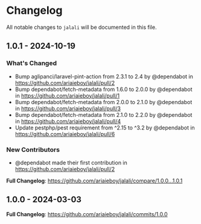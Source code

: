# Changelog

All notable changes to `jalali` will be documented in this file.

## 1.0.1 - 2024-10-19

### What's Changed

* Bump aglipanci/laravel-pint-action from 2.3.1 to 2.4 by @dependabot in https://github.com/ariaieboy/jalali/pull/2
* Bump dependabot/fetch-metadata from 1.6.0 to 2.0.0 by @dependabot in https://github.com/ariaieboy/jalali/pull/1
* Bump dependabot/fetch-metadata from 2.0.0 to 2.1.0 by @dependabot in https://github.com/ariaieboy/jalali/pull/3
* Bump dependabot/fetch-metadata from 2.1.0 to 2.2.0 by @dependabot in https://github.com/ariaieboy/jalali/pull/4
* Update pestphp/pest requirement from ^2.15 to ^3.2 by @dependabot in https://github.com/ariaieboy/jalali/pull/6

### New Contributors

* @dependabot made their first contribution in https://github.com/ariaieboy/jalali/pull/2

**Full Changelog**: https://github.com/ariaieboy/jalali/compare/1.0.0...1.0.1

## 1.0.0 - 2024-03-03

**Full Changelog**: https://github.com/ariaieboy/jalali/commits/1.0.0
